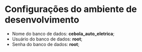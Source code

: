 # Configurações do ambiente de desenvolvimento

* Nome do banco de dados: **cebola_auto_eletrica**;
* Usuário do banco de dados: **root**;
* Senha do banco de dados: **root**;